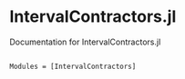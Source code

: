 # IntervalContractors.jl

Documentation for IntervalContractors.jl

```@index
```

```@autodocs
Modules = [IntervalContractors]
```
